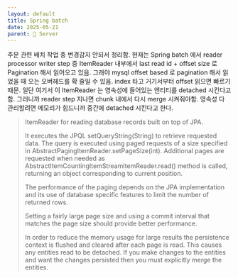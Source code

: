```yaml
---
layout: default
title: Spring batch
date: 2025-05-21
parent: 📌 Server
---
```



주문 관련 배치 작업 중 변경감지 안되서 정리함. 현재는 Spring batch 에서 reader processor writer step 중 ItemReader 내부에서 last read id + offset size 로 Pagination 해서 읽어오고 있음. 그래야 mysql offset based 로 pagination 해서 읽었을 때 오는 오버헤드를 확 줄일 수 있음. index 타고 거기서부터 offset 읽으면 빠르기 때문. 일단 여기서 이 ItemReader 는 영속성에 들어있는 엔티티를 detached 시킨다고함. 그러니까 reader step 지나면 chunk 내에서 다시 merge 시켜줘야함. 영속성 다 관리할려면 메모리가 힘드니까 중간에 detached 시킨다고 한다.


> ItemReader for reading database records built on top of JPA.
>
> It executes the JPQL setQueryString(String) to retrieve requested data. The query is executed using paged requests of a size specified in AbstractPagingItemReader.setPageSize(int). Additional pages are requested when needed as AbstractItemCountingItemStreamItemReader.read() method is called, returning an object corresponding to current position.
>
> The performance of the paging depends on the JPA implementation and its use of database specific features to limit the number of returned rows.
>
> Setting a fairly large page size and using a commit interval that matches the page size should provide better performance.
>
> In order to reduce the memory usage for large results the persistence context is flushed and cleared after each page is read. This causes any entities read to be detached. If you make changes to the entities and want the changes persisted then you must explicitly merge the entities.



